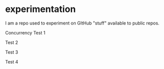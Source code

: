 # experimentation
I am a repo used to experiment on GItHub "stuff" available to public repos.  

Concurrency Test 1

Test 2

Test 3

Test 4
